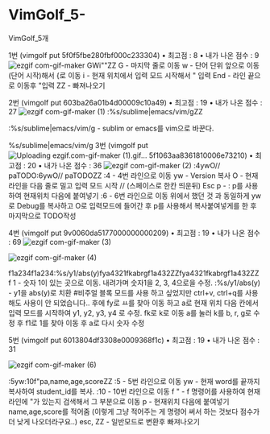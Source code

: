 # VimGolf_5-
VimGolf_5개

1번 (vimgolf put 5f0f5fbe280fbf000c233304)
• 최고점 : 8
• 내가 나온 점수 : 9
![ezgif com-gif-maker](https://user-images.githubusercontent.com/86939460/143795552-6680e11a-060d-4d94-a83e-10781cdcd459.gif)
GWi"<kEnd>"<Esc>ZZ
  G - 마지막 줄로 이동
  w - 단어 단위 앞으로 이동(단어 시작)해서 {로 이동
  i -  현재 위치에서 입력 모드 시작해서 " 입력
  End - 라인 끝으로 이동후 "입력
  ZZ - 빠져나오기
  
2번 (vimgolf put 603ba26a01b4d00009c10a49)
• 최고점 : 19
• 내가 나온 점수 : 27
![ezgif com-gif-maker (1)](https://user-images.githubusercontent.com/86939460/143795566-fdff0538-bb3d-459b-a98c-08f69fc1e490.gif)
:%s/sublime\|emacs/vim/g<CR>ZZ
  
  :%s/sublime\|emacs/vim/g - sublim or emacs를 vim으로 바꾼다. 
  
  %s/sublime\|emacs/vim/g
3번 (vimgolf put ![Uploading ezgif.com-gif-maker (1).gif…]()
5f1063aa8361810006e73210)
• 최고점 : 20
• 내가 나온 점수 : 36
![ezgif com-gif-maker (2)](https://user-images.githubusercontent.com/86939460/143795571-0b231553-fcf1-4080-a90b-ec42d7571d03.gif)
:4<CR>ywO// <Esc>paTODO<Esc>:6<CR>ywO// <Esc>paTODO<Esc>ZZ
  :4 - 4번 라인으로 이동
  yw - Version 복사
  O - 현재 라인을 다음 줄로 밀고 입력 모드 시작
  // (스페이스로 한칸 띄운뒤) Esc p - : p를 사용하여 현재위치 다음에 붙여넣기
  :6 - 6번 라인으로 이동
  위에서 했던 것 과 동일하게 yw로 Debug를 복사하고 O로 입력모드에 들어간 후 p를 사용해서 복사붙여넣게를 한 후 마지막으로 TODO작성

4번 (vimgolf put 9v0060da5177000000000209)
• 최고점 : 19
• 내가 나온 점수 : 69
![ezgif com-gif-maker (3)](https://user-images.githubusercontent.com/86939460/143795580-a5950b00-bbf9-461b-9e49-b5ec02f4b73b.gif)

![ezgif com-gif-maker (4)](https://user-images.githubusercontent.com/86939460/143795583-862f1c3a-cbaa-41ab-8259-34fcf07a2284.gif)

<Down>f1a<Down><BS>2<Down><BS>3<Down><BS>4<Esc><Down>f1a<Down><BS>2<Down><BS>3<Down><BS>4<Esc>:%s/y1/abs(y)<CR>fya4<Up><Left>3<Up><Left>2<Up><Left>1<Esc>fka<Down><BS>b<Down><BS>r<Down><BS>g<Esc>f1a<BS>4<Up><BS>3<Up><BS>2<Esc>ZZ<CR>fya4<Up><Left>3<Up><Left>2<Up><Left>1<Esc>fka<Down><BS>b<Down><BS>r<Down><BS>g<Esc>f1a<BS>4<Up><BS>3<Up><BS>2<Esc>ZZ
  f 1 - 숫자 1이 있는 곳으로 이동.
  내려가며 숫자1을 2, 3, 4으로을 수정.
  :%s/y1/abs(y) - y1을 abs(y)로 치환    #비주얼 블록 모드를 사용 하고 싶었지만 ctrl+v, ctrl+q를 사용해도 사용이 안 되었습니다.. 
  후에 fy로 ㅛ를 찾아 이동 하고 a로 현재 위치 다음 칸에서 입력 모드를 시작하여 y1, y2, y3, y4 로 수정.
  fk로 k로 이동 a를 눌러 k를 b, r, g로 수정 후 f1로 1를 찾아 이동 후 a로 다시 숫자 수정
  
5번 (vimgolf put 6013804df3308e0009368f1c)
• 최고점 : 19
• 내가 나온 점수 : 31

![ezgif com-gif-maker (6)](https://user-images.githubusercontent.com/86939460/143796277-71a5e120-994e-4707-b2a3-ec623f7a7edc.gif)

:5<CR>yw:10<CR>f"pa,name,age,score<Esc>ZZ
  :5 - 5번 라인으로 이동
  yw - 현재 word를 끝까지 복사하여 student_id를 복사.
  :10 - 10번 라인으로 이동
  f " - f 명령어를 사용하여 현재 라인에 "가 있는지 검색해서 그 부분으로 이동
  p - 현재위치 다음에 붙여넣기
  name,age,score를 적어줌 (이렇게 그냥 적어주는 게 명령어 써서 하는 것보다 점수가 더 낮게 나오더라구요..)
  esc, ZZ - 일반모드로 변환후 빠져나오기
  
